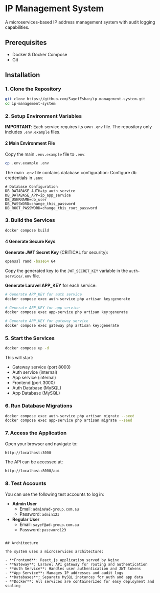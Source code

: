 # IP Management System

A microservices-based IP address management system with audit logging capabilities.

## Prerequisites

- Docker & Docker Compose
- Git

## Installation

### 1. Clone the Repository

```bash
git clone https://github.com/SayefEshan/ip-management-system.git
cd ip-management-system
```

### 2. Setup Environment Variables

**IMPORTANT**: Each service requires its own `.env` file. The repository only includes `.env.example` files.

#### 2 Main Environment File

Copy the main `.env.example` file to `.env`:

```bash
cp .env.example .env
```

The main `.env` file contains database configuration:
Configure db credentials in `.env`:

```env
# Database Configuration
DB_DATABASE_AUTH=ip_auth_service
DB_DATABASE_APP=ip_app_service
DB_USERNAME=db_user
DB_PASSWORD=change_this_password
DB_ROOT_PASSWORD=change_this_root_password
```

### 3. Build the Services

```bash
docker compose build
```

#### 4 Generate Secure Keys

**Generate JWT Secret Key** (CRITICAL for security):

```bash
openssl rand -base64 64
```

Copy the generated key to the `JWT_SECRET_KEY` variable in the `auth-service/.env` file.

**Generate Laravel APP_KEY** for each service:

```bash
# Generate APP_KEY for auth service
docker compose exec auth-service php artisan key:generate

# Generate APP_KEY for app service
docker compose exec app-service php artisan key:generate

# Generate APP_KEY for gateway service
docker compose exec gateway php artisan key:generate
```

### 5. Start the Services

```bash
docker compose up -d
```

This will start:

- Gateway service (port 8000)
- Auth service (internal)
- App service (internal)
- Frontend (port 3000)
- Auth Database (MySQL)
- App Database (MySQL)

### 6. Run Database Migrations

```bash
docker compose exec auth-service php artisan migrate --seed
docker compose exec app-service php artisan migrate --seed
```

### 7. Access the Application

Open your browser and navigate to:

```bash
http://localhost:3000
```

The API can be accessed at:

```bash
http://localhost:8000/api
```

### 8. Test Accounts

You can use the following test accounts to log in:

- **Admin User**
  - Email: `admin@ad-group.com.au`
  - Password: `admin123`
- **Regular User**
  - Email: `sayef@ad-group.com.au`
  - Password: `password123`

```

## Architecture

The system uses a microservices architecture:

- **Frontend**: React.js application served by Nginx
- **Gateway**: Laravel API gateway for routing and authentication
- **Auth Service**: Handles user authentication and JWT tokens
- **App Service**: Manages IP addresses and audit logs
- **Databases**: Separate MySQL instances for auth and app data
- **Docker**: All services are containerized for easy deployment and scaling
```
